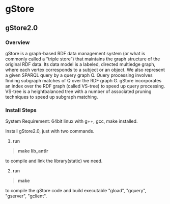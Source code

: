 gStore
======

## gStore2.0

### Overview
gStore is a graph-based RDF data management system (or what is commonly called a “triple store”) that maintains the graph structure of the original RDF data. Its data model is a labeled, directed multiedge graph, where each vertex corresponds to a subject or an object. We also represent a given SPARQL query by a query graph Q. Query processing involves finding subgraph matches of Q over the RDF graph G. gStore incorporates an index over the RDF graph (called VS-tree) to speed up query processing. VS-tree is a heightbalanced tree with a number of associated pruning techniques to speed up subgraph matching.

### Install Steps
System Requirement: 64bit linux with g++, gcc, make installed.

Install gStore2.0, just with two commands. 

1) run
> **make lib_antlr**

to compile and link the library(static) we need.

2) run
> **make**

to compile the gStore code and build executable "gload", "gquery", "gserver", "gclient".
